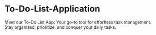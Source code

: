 # To-Do-List-Application
Meet our To-Do List App: Your go-to tool for effortless task management. Stay organized, prioritize, and conquer your daily tasks. 
